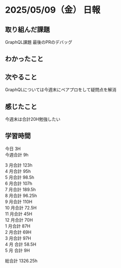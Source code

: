 # 2025/05/09（金） 日報

## 取り組んだ課題
GraphQL課題 最後のPRのデバッグ

## わかったこと


## 次やること
GraphQLについては今週末にペアプロをして疑問点を解消

## 感じたこと
今週末は合計20H勉強したい

## 学習時間

今日 3H
<br />
今週合計 9h
<br />

3 月合計 123h
<br />
4 月合計 95h
<br />
5 月合計 98.5h
<br />
6 月合計 107h
<br />
7 月合計 189.5h
<br />
8 月合計 96.25h
<br />
9 月合計 110H
<br />
10 月合計 72.5H
<br />
11 月合計 45H
<br />
12 月合計 70H
<br />
1 月合計 87H
<br />
2 月合計 69H
<br />
3 月合計 97H
<br />
4 月 合計 58.5H
<br />
5 月 合計 9H

総合計 1326.25h
